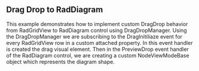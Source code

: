 ## Drag Drop to RadDiagram

This example demonstrates how to implement custom DragDrop behavior from RadGridView to RadDiagram control using DragDropManager. Using the DragDropManager we are subscribing to the DragInitiliaze event for every RadGridView row in a custom attached property. In this event handler is created the drag visual element. Then in the PreviewDrop event handler of the RadDiagram control, we are creating a custom NodeViewModeBase object which represents the diagram shape. 

[//]: <keywords: dragdrop, radgridview, raddiagram, dragdropmanager>
